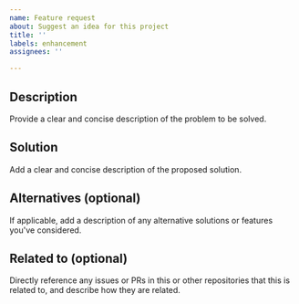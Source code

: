 ```yaml
---
name: Feature request
about: Suggest an idea for this project
title: ''
labels: enhancement
assignees: ''

---
```


## Description
Provide a clear and concise description of the problem to be solved.

## Solution
Add a clear and concise description of the proposed solution.

## Alternatives (optional)
If applicable, add a description of any alternative solutions or features you've considered.

## Related to (optional)
Directly reference any issues or PRs in this or other repositories that this is related to, and describe how they are related.
